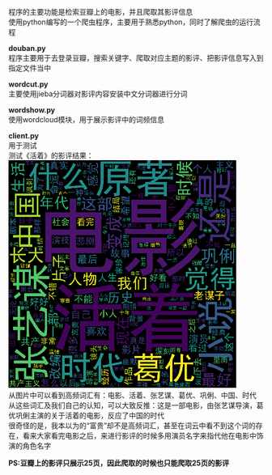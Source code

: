 程序的主要功能是检索豆瓣上的电影，并且爬取其影评信息  
使用python编写的一个爬虫程序，主要用于熟悉python，同时了解爬虫的运行流程

**douban.py**  
程序主要用于去登录豆瓣，搜索关键字、爬取对应主题的影评、把影评信息写入到指定文件当中

**wordcut.py**  
主要使用jieba分词器对影评内容安装中文分词器进行分词

**wordshow.py**  
使用wordcloud模块，用于展示影评中的词频信息

**client.py**  
用于测试  
测试《活着》的影评结果：  
![《活着影评分析结果》](result/《活着》影评分析结果.png)  
从图片中可以看到高频词汇有：电影、活着、张艺谋、葛优、巩俐、中国、时代   
从这些词汇及我们自己的认知，可以大致反推：这是一部电影，由张艺谋导演，葛优巩俐主演的关于活着的电影，反应了中国的时代   
很奇怪的是，我本以为的“富贵”却不是高频词汇，甚至在词云中看不到这个词的存在，看来大家看完电影之后，来进行影评的时候多用演员名字来指代他在电影中饰演的角色名字

**PS:豆瓣上的影评只展示25页，因此爬取的时候也只能爬取25页的影评**